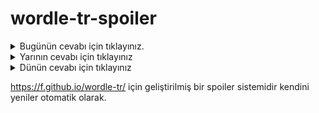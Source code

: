 # wordle-tr-spoiler

<details>
  <summary>Bugünün cevabı için tıklayınız.</summary>
  <br>
    <b> falan </b>
</details>

<details>
  <summary>Yarının cevabı için tıklayınız</summary>
  <br>
   <b> pagan </b>
</details>

<details>
  <summary>Dünün cevabı için tıklayınız </summary>
  <br>
  <b> beşer </b>
</details>

https://f.github.io/wordle-tr/ için geliştirilmiş bir spoiler sistemidir kendini yeniler otomatik olarak.

